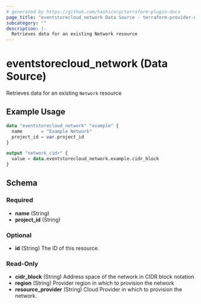 ```yaml
---
# generated by https://github.com/hashicorp/terraform-plugin-docs
page_title: "eventstorecloud_network Data Source - terraform-provider-eventstorecloud"
subcategory: ""
description: |-
  Retrieves data for an existing Network resource
---
```


# eventstorecloud_network (Data Source)

Retrieves data for an existing `Network` resource

## Example Usage

```terraform
data "eventstorecloud_network" "example" {
  name       = "Example Network"
  project_id = var.project_id
}

output "network_cidr" {
  value = data.eventstorecloud_network.example.cidr_block
}
```

<!-- schema generated by tfplugindocs -->

## Schema

### Required

- **name** (String)
- **project_id** (String)

### Optional

- **id** (String) The ID of this resource.

### Read-Only

- **cidr_block** (String) Address space of the network in CIDR block notation
- **region** (String) Provider region in which to provision the network
- **resource_provider** (String) Cloud Provider in which to provision the network.
